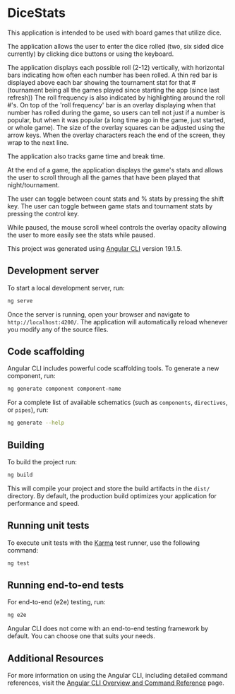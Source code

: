 # DiceStats

This application is intended to be used with board games that utilize dice.

The application allows the user to enter the dice rolled (two, six sided dice currently) by clicking dice buttons or using the keyboard.

The application displays each possible roll (2-12) vertically, with horizontal bars indicating how often each number has been rolled.
A thin red bar is displayed above each bar showing the tournament stat for that # (tournament being all the games played since starting the app (since last refresh))
The roll frequency is also indicated by highlighting around the roll #'s.
On top of the 'roll frequency' bar is an overlay displaying when that number has rolled during the game, so users can tell not just if a number is popular, but when it was popular (a long time ago in the game, just started, or whole game).  The size of the overlay squares can be adjusted using the arrow keys.  When the overlay characters reach the end of the screen, they wrap to the next line.

The application also tracks game time and break time.

At the end of a game, the application displays the game's stats and allows the user to scroll through all the games that have been played that night/tournament.

The user can toggle between count stats and % stats by pressing the shift key.
The user can toggle between game stats and tournament stats by pressing the control key.

While paused, the mouse scroll wheel controls the overlay opacity allowing the user to more easily see the stats while paused.


This project was generated using [Angular CLI](https://github.com/angular/angular-cli) version 19.1.5.

## Development server

To start a local development server, run:

```bash
ng serve
```

Once the server is running, open your browser and navigate to `http://localhost:4200/`. The application will automatically reload whenever you modify any of the source files.

## Code scaffolding

Angular CLI includes powerful code scaffolding tools. To generate a new component, run:

```bash
ng generate component component-name
```

For a complete list of available schematics (such as `components`, `directives`, or `pipes`), run:

```bash
ng generate --help
```

## Building

To build the project run:

```bash
ng build
```

This will compile your project and store the build artifacts in the `dist/` directory. By default, the production build optimizes your application for performance and speed.

## Running unit tests

To execute unit tests with the [Karma](https://karma-runner.github.io) test runner, use the following command:

```bash
ng test
```

## Running end-to-end tests

For end-to-end (e2e) testing, run:

```bash
ng e2e
```

Angular CLI does not come with an end-to-end testing framework by default. You can choose one that suits your needs.

## Additional Resources

For more information on using the Angular CLI, including detailed command references, visit the [Angular CLI Overview and Command Reference](https://angular.dev/tools/cli) page.
